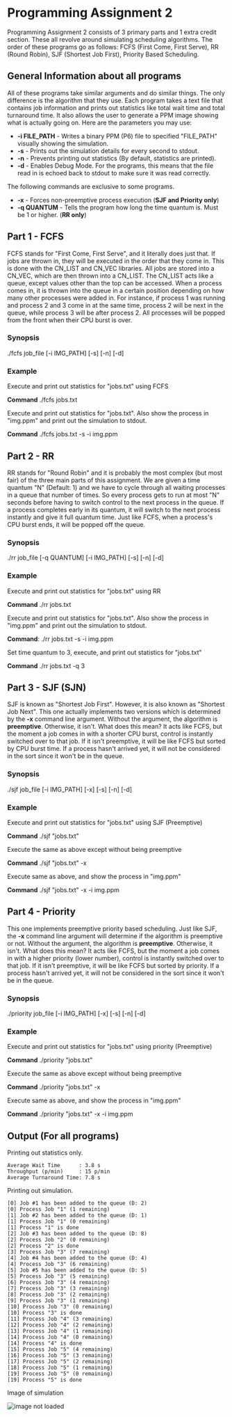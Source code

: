 # Programming Assignment 2

Programming Assignment 2 consists of 3 primary parts and 1 extra credit section. These all revolve around simulating scheduling algorithms. The order of these programs go as follows: FCFS (First Come, First Serve), RR (Round Robin), SJF (Shortest Job First), Priority Based Scheduling.

## General Information about all programs
All of these programs take similar arguments and do similar things. The only difference is the algorithm that they use. Each program takes a text file that contains job information and prints out statistics like total wait time and total turnaround time. It also allows the user to generate a PPM image showing what is actually going on. Here are the parameters you may use:

+ **-i FILE_PATH** - Writes a binary PPM (P6) file to specified "FILE\_PATH" visually showing the simulation.
+ **-s** - Prints out the simulation details for every second to stdout.
+ **-n** - Prevents printing out statistics (By default, statistics are printed).
+ **-d** - Enables Debug Mode. For the programs, this means that the file read in is echoed back to stdout to make sure it was read correctly.

The following commands are exclusive to some programs.

+ **-x** - Forces non-preemptive process execution (**SJF and Priority only**)
+ **-q QUANTUM** - Tells the program how long the time quantum is. Must be 1 or higher. (**RR only**)

## Part 1 - FCFS
FCFS stands for "First Come, First Serve", and it literally does just that. If jobs are thrown in, they will be executed in the order that they come in. This is done with the CN\_LIST and CN\_VEC libraries. All jobs are stored into a CN\_VEC, which are then thrown into a CN\_LIST. The CN\_LIST acts like a queue, except values other than the top can be accessed. When a process comes in, it is thrown into the queue in a certain position depending on how many other processes were added in. For instance, if process 1 was running and process 2 and 3 come in at the same time, process 2 will be next in the queue, while process 3 will be after process 2. All processes will be popped from the front when their CPU burst is over.

### Synopsis
./fcfs job\_file \[-i IMG\_PATH\] \[-s\] \[-n\] \[-d\]

### Example
Execute and print out statistics for "jobs.txt" using FCFS

**Command** ./fcfs jobs.txt

Execute and print out statistics for "jobs.txt". Also show the process in "img.ppm" and print out the simulation to stdout.

**Command** ./fcfs jobs.txt -s -i img.ppm

## Part 2 - RR
RR stands for "Round Robin" and it is probably the most complex (but most fair) of the three main parts of this assignment. We are given a time quantum "N" (Default: 1) and we have to cycle through all waiting processes in a queue that number of times. So every process gets to run at most "N" seconds before having to switch control to the next process in the queue. If a process completes early in its quantum, it will switch to the next process instantly and give it full quantum time. Just like FCFS, when a process's CPU burst ends, it will be popped off the queue.

### Synopsis
./rr job\_file \[-q QUANTUM\] \[-i IMG\_PATH\] \[-s\] \[-n\] \[-d\]

### Example
Execute and print out statistics for "jobs.txt" using RR

**Command** ./rr jobs.txt

Execute and print out statistics for "jobs.txt". Also show the process in "img.ppm" and print out the simulation to stdout.

**Command**: ./rr jobs.txt -s -i img.ppm

Set time quantum to 3, execute, and print out statistics for "jobs.txt"

**Command** ./rr jobs.txt -q 3

## Part 3 - SJF (SJN)
SJF is known as "Shortest Job First". However, it is also known as "Shortest Job Next". This one actually implements two versions which is determined by the **-x** command line argument. Without the argument, the algorithm is **preemptive**. Otherwise, it isn't. What does this mean? It acts like FCFS, but the moment a job comes in with a shorter CPU burst, control is instantly switched over to that job. If it isn't preemptive, it will be like FCFS but sorted by CPU burst time. If a process hasn't arrived yet, it will not be considered in the sort since it won't be in the queue.

### Synopsis
./sjf job\_file \[-i IMG\_PATH\] \[-x\] \[-s\] \[-n\] \[-d\]

### Example
Execute and print out statistics for "jobs.txt" using SJF (Preemptive)

**Command** ./sjf "jobs.txt"

Execute the same as above except without being preemptive

**Command** ./sjf "jobs.txt" -x

Execute same as above, and show the process in "img.ppm"

**Command** ./sjf "jobs.txt" -x -i img.ppm

## Part 4 - Priority
This one implements preemptive priority based scheduling. Just like SJF, the **-x** command line argument will determine if the algorithm is preemptive or not. Without the argument, the algorithm is **preemptive**. Otherwise, it isn't. What does this mean? It acts like FCFS, but the moment a job comes in with a higher priority (lower number), control is instantly switched over to that job. If it isn't preemptive, it will be like FCFS but sorted by priority. If a process hasn't arrived yet, it will not be considered in the sort since it won't be in the queue.

### Synopsis
./priority job\_file \[-i IMG\_PATH\] \[-x\] \[-s\] \[-n\] \[-d\]

### Example
Execute and print out statistics for "jobs.txt" using priority (Preemptive)

**Command** ./priority "jobs.txt"

Execute the same as above except without being preemptive

**Command** ./priority "jobs.txt" -x

Execute same as above, and show the process in "img.ppm"

**Command** ./priority "jobs.txt" -x -i img.ppm

## Output (For all programs)
Printing out statistics only.
```
Average Wait Time      : 3.8 s
Throughput (p/min)     : 15 p/min
Average Turnaround Time: 7.8 s
```

Printing out simulation.
```
[0] Job #1 has been added to the queue (D: 2)
[0] Process Job "1" (1 remaining)
[1] Job #2 has been added to the queue (D: 1)
[1] Process Job "1" (0 remaining)
[1] Process "1" is done
[2] Job #3 has been added to the queue (D: 8)
[2] Process Job "2" (0 remaining)
[2] Process "2" is done
[3] Process Job "3" (7 remaining)
[4] Job #4 has been added to the queue (D: 4)
[4] Process Job "3" (6 remaining)
[5] Job #5 has been added to the queue (D: 5)
[5] Process Job "3" (5 remaining)
[6] Process Job "3" (4 remaining)
[7] Process Job "3" (3 remaining)
[8] Process Job "3" (2 remaining)
[9] Process Job "3" (1 remaining)
[10] Process Job "3" (0 remaining)
[10] Process "3" is done
[11] Process Job "4" (3 remaining)
[12] Process Job "4" (2 remaining)
[13] Process Job "4" (1 remaining)
[14] Process Job "4" (0 remaining)
[14] Process "4" is done
[15] Process Job "5" (4 remaining)
[16] Process Job "5" (3 remaining)
[17] Process Job "5" (2 remaining)
[18] Process Job "5" (1 remaining)
[19] Process Job "5" (0 remaining)
[19] Process "5" is done
```

Image of simulation

![image not loaded](http://i.imgur.com/joxguPb.png "SJF")
